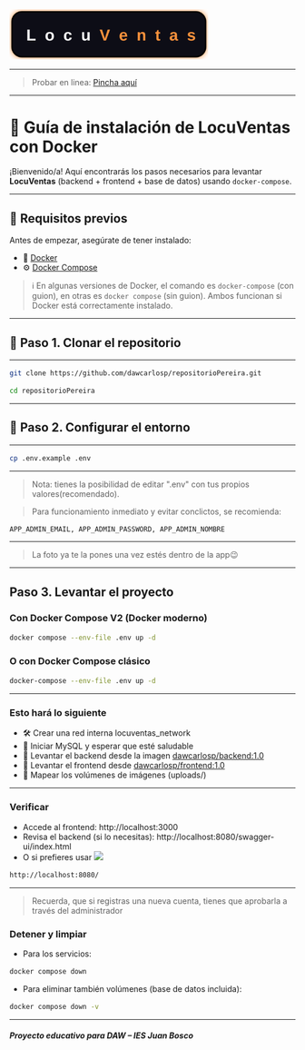 <a align="center" href="https://github.com/dawcarlosp/repositorioPereira.git">
  <img src="https://github.com/dawcarlosp/dawcarlosp/blob/main/logoAnimadoLocuVentas.svg" width="350"/>
</a>

---
> Probar en linea: [Pincha aquí](https://tfg.dawcarlosp.com/)
---

# 🐳 Guía de instalación de LocuVentas con Docker

¡Bienvenido/a! Aquí encontrarás los pasos necesarios para levantar **LocuVentas** (backend + frontend + base de datos) usando `docker-compose`.

---

## 🧱 Requisitos previos

Antes de empezar, asegúrate de tener instalado:

- 🐋 [Docker](https://docs.docker.com/get-docker/)
- ⚙️ [Docker Compose](https://docs.docker.com/compose/install/)

> ℹ️ En algunas versiones de Docker, el comando es `docker-compose` (con guion), en otras es `docker compose` (sin guion). Ambos funcionan si Docker está correctamente instalado.

---

## 📁 Paso 1. Clonar el repositorio

---

```bash
git clone https://github.com/dawcarlosp/repositorioPereira.git
```

```bash
cd repositorioPereira
```

---

## 📁 Paso 2. Configurar el entorno

---

```bash
cp .env.example .env
```

---

> Nota: tienes la posibilidad de editar ".env" con tus propios valores(recomendado).


> Para funcionamiento inmediato y evitar conclictos, se recomienda: 

```bash
APP_ADMIN_EMAIL, APP_ADMIN_PASSWORD, APP_ADMIN_NOMBRE
```
---

> La foto ya te la pones una vez estés dentro de la app😉​

---

## Paso 3. Levantar el proyecto

### Con Docker Compose V2 (Docker moderno)
```bash
docker compose --env-file .env up -d
```
### O con Docker Compose clásico
```bash
docker-compose --env-file .env up -d
```
---

### Esto hará lo siguiente

- 🛠️ Crear una red interna locuventas_network
- 🐬 Iniciar MySQL y esperar que esté saludable
- 🔧 Levantar el backend desde la imagen [dawcarlosp/backend:1.0](https://hub.docker.com/repository/docker/dawcarlosp/locuventas-frontend/tags/1.0/sha256-20b8ff2ddc07779d835d7969466b3df5aeb083ed532d7cc2a4ccbe1c686feb59)
- 🎨 Levantar el frontend desde [dawcarlosp/frontend:1.0](https://hub.docker.com/repository/docker/dawcarlosp/locuventas-backend/tags/1.0/sha256-242ea3b9c02d3a5b32e36cb5253648581dac0b7bc5452f1c74b16add29ccf0b1)
- 📁 Mapear los volúmenes de imágenes (uploads/)

--- 

### Verificar

- Accede al frontend: http://localhost:3000
- Revisa el backend (si lo necesitas): http://localhost:8080/swagger-ui/index.html
- O si prefieres usar <img src="https://skillicons.dev/icons?i=postman" />

```bash
http://localhost:8080/
```

--- 

> Recuerda, que si registras una nueva cuenta, tienes que aprobarla a través del administrador

###  Detener y limpiar

- Para los servicios:

```bash
docker compose down
```

- Para eliminar también volúmenes (base de datos incluida):

```bash
docker compose down -v
```
---

##### Proyecto educativo para DAW – IES Juan Bosco

